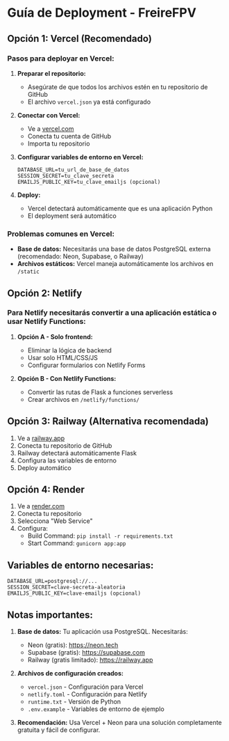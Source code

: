 # Guía de Deployment - FreireFPV

## Opción 1: Vercel (Recomendado)

### Pasos para deployar en Vercel:

1. **Preparar el repositorio:**
   - Asegúrate de que todos los archivos estén en tu repositorio de GitHub
   - El archivo `vercel.json` ya está configurado

2. **Conectar con Vercel:**
   - Ve a [vercel.com](https://vercel.com)
   - Conecta tu cuenta de GitHub
   - Importa tu repositorio

3. **Configurar variables de entorno en Vercel:**
   ```
   DATABASE_URL=tu_url_de_base_de_datos
   SESSION_SECRET=tu_clave_secreta
   EMAILJS_PUBLIC_KEY=tu_clave_emailjs (opcional)
   ```

4. **Deploy:**
   - Vercel detectará automáticamente que es una aplicación Python
   - El deployment será automático

### Problemas comunes en Vercel:
- **Base de datos:** Necesitarás una base de datos PostgreSQL externa (recomendado: Neon, Supabase, o Railway)
- **Archivos estáticos:** Vercel maneja automáticamente los archivos en `/static`

## Opción 2: Netlify

### Para Netlify necesitarás convertir a una aplicación estática o usar Netlify Functions:

1. **Opción A - Solo frontend:**
   - Eliminar la lógica de backend
   - Usar solo HTML/CSS/JS
   - Configurar formularios con Netlify Forms

2. **Opción B - Con Netlify Functions:**
   - Convertir las rutas de Flask a funciones serverless
   - Crear archivos en `/netlify/functions/`

## Opción 3: Railway (Alternativa recomendada)

1. Ve a [railway.app](https://railway.app)
2. Conecta tu repositorio de GitHub
3. Railway detectará automáticamente Flask
4. Configura las variables de entorno
5. Deploy automático

## Opción 4: Render

1. Ve a [render.com](https://render.com)
2. Conecta tu repositorio
3. Selecciona "Web Service"
4. Configura:
   - Build Command: `pip install -r requirements.txt`
   - Start Command: `gunicorn app:app`

## Variables de entorno necesarias:

```
DATABASE_URL=postgresql://...
SESSION_SECRET=clave-secreta-aleatoria
EMAILJS_PUBLIC_KEY=clave-emailjs (opcional)
```

## Notas importantes:

1. **Base de datos:** Tu aplicación usa PostgreSQL. Necesitarás:
   - Neon (gratis): https://neon.tech
   - Supabase (gratis): https://supabase.com
   - Railway (gratis limitado): https://railway.app

2. **Archivos de configuración creados:**
   - `vercel.json` - Configuración para Vercel
   - `netlify.toml` - Configuración para Netlify
   - `runtime.txt` - Versión de Python
   - `.env.example` - Variables de entorno de ejemplo

3. **Recomendación:** Usa Vercel + Neon para una solución completamente gratuita y fácil de configurar.